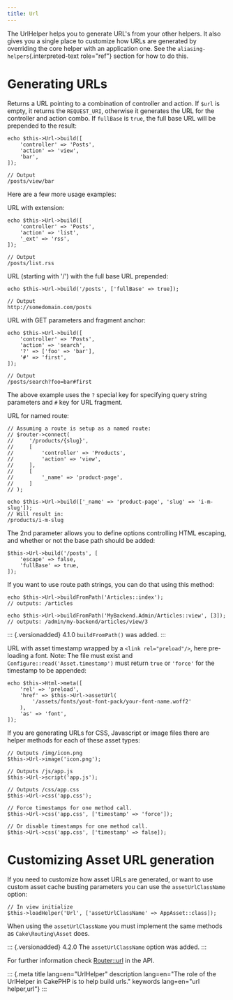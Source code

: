 ```yaml
---
title: Url
---
```


The UrlHelper helps you to generate URL\'s from your other helpers. It
also gives you a single place to customize how URLs are generated by
overriding the core helper with an application one. See the
`aliasing-helpers`{.interpreted-text role="ref"} section for how to do
this.

# Generating URLs

Returns a URL pointing to a combination of controller and action. If
`$url` is empty, it returns the `REQUEST_URI`, otherwise it generates
the URL for the controller and action combo. If `fullBase` is `true`,
the full base URL will be prepended to the result:

    echo $this->Url->build([
        'controller' => 'Posts',
        'action' => 'view',
        'bar',
    ]);

    // Output
    /posts/view/bar

Here are a few more usage examples:

URL with extension:

    echo $this->Url->build([
        'controller' => 'Posts',
        'action' => 'list',
        '_ext' => 'rss',
    ]);

    // Output
    /posts/list.rss

URL (starting with \'/\') with the full base URL prepended:

    echo $this->Url->build('/posts', ['fullBase' => true]);

    // Output
    http://somedomain.com/posts

URL with GET parameters and fragment anchor:

    echo $this->Url->build([
        'controller' => 'Posts',
        'action' => 'search',
        '?' => ['foo' => 'bar'],
        '#' => 'first',
    ]);

    // Output
    /posts/search?foo=bar#first

The above example uses the `?` special key for specifying query string
parameters and `#` key for URL fragment.

URL for named route:

    // Assuming a route is setup as a named route:
    // $router->connect(
    //     '/products/{slug}',
    //     [
    //         'controller' => 'Products',
    //         'action' => 'view',
    //     ],
    //     [
    //         '_name' => 'product-page',
    //     ]
    // );

    echo $this->Url->build(['_name' => 'product-page', 'slug' => 'i-m-slug']);
    // Will result in:
    /products/i-m-slug

The 2nd parameter allows you to define options controlling HTML
escaping, and whether or not the base path should be added:

    $this->Url->build('/posts', [
        'escape' => false,
        'fullBase' => true,
    ]);

If you want to use route path strings, you can do that using this
method:

    echo $this->Url->buildFromPath('Articles::index');
    // outputs: /articles

    echo $this->Url->buildFromPath('MyBackend.Admin/Articles::view', [3]);
    // outputs: /admin/my-backend/articles/view/3

::: {.versionadded}
4.1.0 `buildFromPath()` was added.
:::

URL with asset timestamp wrapped by a `<link rel="preload"/>`, here
pre-loading a font. Note: The file must exist and
`Configure::read('Asset.timestamp')` must return `true` or `'force'` for
the timestamp to be appended:

    echo $this->Html->meta([
        'rel' => 'preload',
        'href' => $this->Url->assetUrl(
            '/assets/fonts/yout-font-pack/your-font-name.woff2'
        ),
        'as' => 'font',
    ]);

If you are generating URLs for CSS, Javascript or image files there are
helper methods for each of these asset types:

    // Outputs /img/icon.png
    $this->Url->image('icon.png');

    // Outputs /js/app.js
    $this->Url->script('app.js');

    // Outputs /css/app.css
    $this->Url->css('app.css');

    // Force timestamps for one method call.
    $this->Url->css('app.css', ['timestamp' => 'force']);

    // Or disable timestamps for one method call.
    $this->Url->css('app.css', ['timestamp' => false]);

# Customizing Asset URL generation

If you need to customize how asset URLs are generated, or want to use
custom asset cache busting parameters you can use the
`assetUrlClassName` option:

    // In view initialize
    $this->loadHelper('Url', ['assetUrlClassName' => AppAsset::class]);

When using the `assetUrlClassName` you must implement the same methods
as `Cake\Routing\Asset` does.

::: {.versionadded}
4.2.0 The `assetUrlClassName` option was added.
:::

For further information check
[Router::url](https://api.cakephp.org/4.x/class-Cake.Routing.Router.html#_url)
in the API.

::: {.meta title lang=en="UrlHelper" description lang=en="The role of the UrlHelper in CakePHP is to help build urls." keywords lang=en="url helper,url"}
:::
